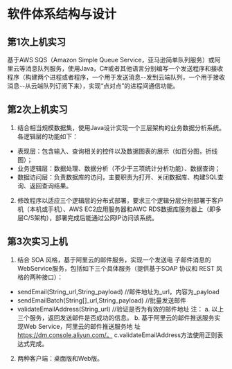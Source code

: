 # 软件体系结构与设计
## 第1次上机实习
基于AWS SQS（Amazon Simple Queue Service，亚马逊简单队列服务）或阿里云等消息队列服务，使用Java，C#或者其他语言分别编写一个发送程序和接收程序（构建两个进程或者程序，一个用于发送消息--发到云端队列，一个用于接收消息--从云端队列订阅下来），实现“点对点”的进程间通信功能。
## 第2次上机实习
1. 结合相当规模数据集，使用Java设计实现一个三层架构的业务数据分析系统。各逻辑层的功能如下：
  * 表现层：包含输入、查询相关的控件以及数据图表的展示（如百分图，折线图）；
  * 业务逻辑层：数据处理、数据分析（不少于三项统计分析功能）、数据查询；
  * 数据访问层：负责数据库的访问，主要职责为打开、关闭数据库、构建SQL查询、返回查询结果。
2. 修改程序以适应三个逻辑层的分布式部署，要求三个逻辑分层分别部署于客户机（本机或手机）、AWS EC2应用服务器和AWC RDS数据库服务器上（即多层C/S架构），部署完成后能通过公网IP访问该系统。
## 第3次实习上机
1. 结合 SOA 风格，基于阿里云的邮件服务，实现一个发送电 子邮件消息的WebService服务，包括如下三个具体服务（提供基于SOAP 协议和 REST 风格的两种接口）： 
  * sendEmail(String_url,String_payload) //邮件地址为_url，内容为_payload 
  * sendEmailBatch(String[]_url,String_payload) //批量发送邮件   
  * validateEmailAddress(String_url) //验证是否为有效的邮件地址 
注： 
 a. 以上三个服务，返回发送邮件是否成功的信息。 
 b. 基于阿里云的邮件推送服务实现Web Service，阿里云的邮件推送服务地 址 https://dm.console.aliyun.com/。 
 c.validateEmailAddress方法使用正则表达式完成。
2. 两种客户端：桌面版和Web版。
